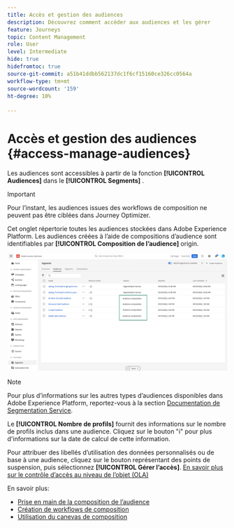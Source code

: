 ```yaml
---
title: Accès et gestion des audiences
description: Découvrez comment accéder aux audiences et les gérer
feature: Journeys
topic: Content Management
role: User
level: Intermediate
hide: true
hidefromtoc: true
source-git-commit: a51b41ddbb562137dc1f6cf15160ce326cc0564a
workflow-type: tm+mt
source-wordcount: '159'
ht-degree: 10%

---
```



# Accès et gestion des audiences {#access-manage-audiences}

Les audiences sont accessibles à partir de la fonction **[!UICONTROL Audiences]** dans le **[!UICONTROL Segments]** .

>[!IMPORTANT]
>
>Pour l’instant, les audiences issues des workflows de composition ne peuvent pas être ciblées dans Journey Optimizer.

Cet onglet répertorie toutes les audiences stockées dans Adobe Experience Platform. Les audiences créées à l’aide de compositions d’audience sont identifiables par **[!UICONTROL Composition de l’audience]** origin.

![](assets/audiences-list.png)

>[!NOTE]
>
>Pour plus d’informations sur les autres types d’audiences disponibles dans Adobe Experience Platform, reportez-vous à la section [Documentation de Segmentation Service](https://experienceleague.adobe.com/docs/experience-platform/segmentation/ui/overview.html?lang=fr).

Le **[!UICONTROL Nombre de profils]** fournit des informations sur le nombre de profils inclus dans une audience. Cliquez sur le bouton &quot;i&quot; pour plus d&#39;informations sur la date de calcul de cette information.

Pour attribuer des libellés d’utilisation des données personnalisés ou de base à une audience, cliquez sur le bouton représentant des points de suspension, puis sélectionnez **[!UICONTROL Gérer l’accès]**. [En savoir plus sur le contrôle d’accès au niveau de l’objet (OLA)](../administration/object-based-access.md)

<!--
-edit an audience?
-->

En savoir plus:

* [Prise en main de la composition de l’audience](get-started-audience-orchestration.md)
* [Création de workflows de composition](create-compositions.md)
* [Utilisation du canevas de composition](composition-canvas.md)
